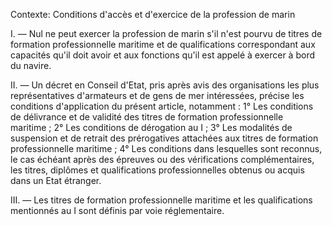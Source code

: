 Contexte: Conditions d'accès et d'exercice de la profession de marin

I. — Nul ne peut exercer la profession de marin s'il n'est pourvu de titres de formation professionnelle maritime et de qualifications correspondant aux capacités qu'il doit avoir et aux fonctions qu'il est appelé à exercer à bord du navire.

II. — Un décret en Conseil d'Etat, pris après avis des organisations les plus représentatives d'armateurs et de gens de mer intéressées, précise les conditions d'application du présent article, notamment : 1° Les conditions de délivrance et de validité des titres de formation professionnelle maritime ; 2° Les conditions de dérogation au I ; 3° Les modalités de suspension et de retrait des prérogatives attachées aux titres de formation professionnelle maritime ; 4° Les conditions dans lesquelles sont reconnus, le cas échéant après des épreuves ou des vérifications complémentaires, les titres, diplômes et qualifications professionnelles obtenus ou acquis dans un Etat étranger.

III. — Les titres de formation professionnelle maritime et les qualifications mentionnés au I sont définis par voie réglementaire.